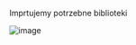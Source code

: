 Imprtujemy potrzebne biblioteki

![image](https://github.com/Katsukii01/AnimeFaces-AI-model/assets/97676458/7956d6df-9f3f-4cfa-8a88-f138a28c169d)


